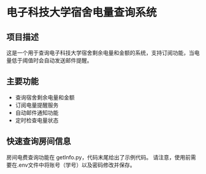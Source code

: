 # 电子科技大学宿舍电量查询系统

## 项目描述
这是一个用于查询电子科技大学宿舍剩余电量和金额的系统，支持订阅功能，当电量低于阈值时会自动发送邮件提醒。

## 主要功能
- 查询宿舍剩余电量和金额
- 订阅电量提醒服务
- 自动邮件通知功能
- 定时检查电量状态

## 快速查询房间信息
房间电费查询功能在 getInfo.py，代码末尾给出了示例代码。
请注意，使用前需要在.env文件中将账号（学号）以及密码修改并保存。
